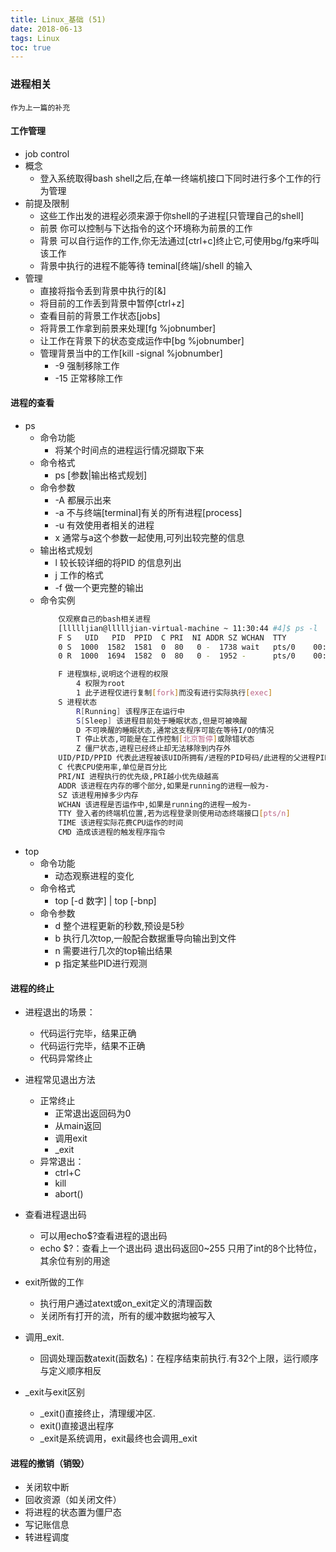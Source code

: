 ```yaml
---
title: Linux_基础 (51)
date: 2018-06-13
tags: Linux
toc: true
---
```


### 进程相关
    作为上一篇的补充

<!-- more -->  

#### 工作管理
- job control
- 概念
    * 登入系统取得bash shell之后,在单一终端机接口下同时进行多个工作的行为管理
- 前提及限制
    * 这些工作出发的进程必须来源于你shell的子进程[只管理自己的shell]
    * 前景 你可以控制与下达指令的这个环境称为前景的工作
    * 背景 可以自行运作的工作,你无法通过[ctrl+c]终止它,可使用bg/fg来呼叫该工作
    * 背景中执行的进程不能等待 teminal[终端]/shell 的输入
- 管理
    * 直接将指令丢到背景中执行的[&]
    * 将目前的工作丢到背景中暂停[ctrl+z]
    * 查看目前的背景工作状态[jobs]
    * 将背景工作拿到前景来处理[fg %jobnumber]
    * 让工作在背景下的状态变成运作中[bg %jobnumber]
    * 管理背景当中的工作[kill -signal %jobnumber]
        * -9 强制移除工作
        * -15 正常移除工作

#### 进程的查看
- ps
    * 命令功能
        * 将某个时间点的进程运行情况撷取下来
    * 命令格式
        * ps [参数|输出格式规划]
    * 命令参数
        * -A 都展示出来
        * -a 不与终端[terminal]有关的所有进程[process]
        * -u 有效使用者相关的进程
        * x 通常与a这个参数一起使用,可列出较完整的信息
    * 输出格式规划
        * l 较长较详细的将PID 的信息列出
        * j 工作的格式
        * -f 做一个更完整的输出
    * 命令实例
        ```bash
            仅观察自己的bash相关进程
            [llllljian@llllljian-virtual-machine ~ 11:30:44 #4]$ ps -l
            F S   UID   PID  PPID  C PRI  NI ADDR SZ WCHAN  TTY          TIME CMD
            0 S  1000  1582  1581  0  80   0 -  1738 wait   pts/0    00:00:00 bash
            0 R  1000  1694  1582  0  80   0 -  1952 -      pts/0    00:00:00 ps

            F 进程旗标,说明这个进程的权限
                4 权限为root
                1 此子进程仅进行复制[fork]而没有进行实际执行[exec]
            S 进程状态
                R[Running] 该程序正在运行中
                S[Sleep] 该进程目前处于睡眠状态,但是可被唤醒
                D 不可唤醒的睡眠状态,通常这支程序可能在等待I/O的情况
                T 停止状态,可能是在工作控制[北京暂停]或除错状态
                Z 僵尸状态,进程已经终止却无法移除到内存外
            UID/PID/PPID 代表此进程被该UID所拥有/进程的PID号码/此进程的父进程PID
            C 代表CPU使用率,单位是百分比
            PRI/NI 进程执行的优先级,PRI越小优先级越高
            ADDR 该进程在内存的哪个部分,如果是running的进程一般为- 
            SZ 该进程用掉多少内存
            WCHAN 该进程是否运作中,如果是running的进程一般为- 
            TTY 登入者的终端机位置,若为远程登录则使用动态终端接口[pts/n]
            TIME 该进程实际花费CPU运作的时间
            CMD 造成该进程的触发程序指令
        ```
- top
    * 命令功能
        * 动态观察进程的变化
    * 命令格式
        * top [-d 数字] | top [-bnp]
    * 命令参数
        * d 整个进程更新的秒数,预设是5秒
        * b 执行几次top,一般配合数据重导向输出到文件
        * n 需要进行几次的top输出结果
        * p 指定某些PID进行观测

#### 进程的终止
- 进程退出的场景：
    * 代码运行完毕，结果正确
    * 代码运行完毕，结果不正确
    * 代码异常终止
- 进程常见退出方法 
    * 正常终止 
        * 正常退出返回码为0 
        * 从main返回 
        * 调用exit 
        * _exit
    * 异常退出：
        * ctrl+C
        * kill
        * abort()
- 查看进程退出码 
    * 可以用echo$?查看进程的退出码
    * echo $?：查看上一个退出码 退出码返回0~255 只用了int的8个比特位，其余位有别的用途

- exit所做的工作
    * 执行用户通过atext或on_exit定义的清理函数
    * 关闭所有打开的流，所有的缓冲数据均被写入
- 调用_exit.
    * 回调处理函数atexit(函数名)：在程序结束前执行.有32个上限，运行顺序与定义顺序相反
- \_exit与exit区别
    * \_exit()直接终止，清理缓冲区.
    * exit()直接退出程序
    * \_exit是系统调用，exit最终也会调用_exit

#### 进程的撤销（销毁）
- 关闭软中断
- 回收资源（如关闭文件）
- 将进程的状态置为僵尸态
- 写记账信息
- 转进程调度